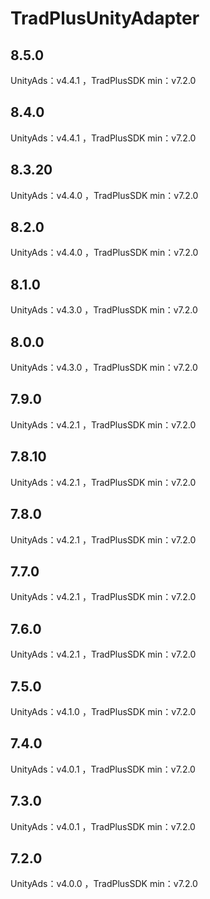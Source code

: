 # TradPlusUnityAdapter

## 8.5.0

UnityAds：v4.4.1 ，TradPlusSDK min：v7.2.0

## 8.4.0

UnityAds：v4.4.1 ，TradPlusSDK min：v7.2.0

## 8.3.20

UnityAds：v4.4.0 ，TradPlusSDK min：v7.2.0

## 8.2.0

UnityAds：v4.4.0 ，TradPlusSDK min：v7.2.0

## 8.1.0

UnityAds：v4.3.0 ，TradPlusSDK min：v7.2.0

## 8.0.0

UnityAds：v4.3.0 ，TradPlusSDK min：v7.2.0

## 7.9.0

UnityAds：v4.2.1 ，TradPlusSDK min：v7.2.0

## 7.8.10

UnityAds：v4.2.1 ，TradPlusSDK min：v7.2.0

## 7.8.0

UnityAds：v4.2.1 ，TradPlusSDK min：v7.2.0

## 7.7.0

UnityAds：v4.2.1 ，TradPlusSDK min：v7.2.0

## 7.6.0

UnityAds：v4.2.1 ，TradPlusSDK min：v7.2.0

## 7.5.0

UnityAds：v4.1.0 ，TradPlusSDK min：v7.2.0

## 7.4.0

UnityAds：v4.0.1 ，TradPlusSDK min：v7.2.0

## 7.3.0

UnityAds：v4.0.1 ，TradPlusSDK min：v7.2.0

## 7.2.0

UnityAds：v4.0.0 ，TradPlusSDK min：v7.2.0
